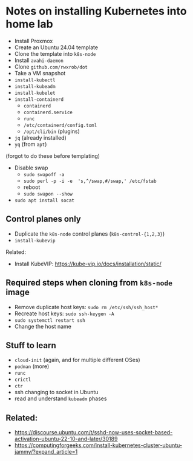 # Notes on installing Kubernetes into home lab

* Install Proxmox
* Create an Ubuntu 24.04 template
* Clone the template into `k8s-node`
* Install `avahi-daemon`
* Clone `github.com/rwxrob/dot`
* Take a VM snapshot
* `install-kubectl`
* `install-kubeadm`
* `install-kubelet`
* `install-containerd`
    * `containerd`
    * `containerd.service`
    * `runc`
    * `/etc/containerd/config.toml`
    * `/opt/cli/bin` (plugins)
* `jq` (already installed)
* `yq` (from `apt`)

(forgot to do these before templating)

* Disable swap
    * `sudo swapoff -a`
    * `sudo perl -p -i -e  's,^/swap,#/swap,' /etc/fstab`
    * reboot
    * `sudo swapon --show`
* `sudo apt install socat`

## Control planes only

* Duplicate the `k8s-node` control planes (`k8s-control-{1,2,3}`)
* `install-kubevip`

Related:

* Install KubeVIP: <https://kube-vip.io/docs/installation/static/>

## Required steps when cloning from `k8s-node` image

* Remove duplicate host keys: `sudo rm /etc/ssh/ssh_host*`
* Recreate host keys: `sudo ssh-keygen -A`
* `sudo systemctl restart ssh`
* Change the host name

## Stuff to learn

* `cloud-init` (again, and for multiple different OSes)
* `podman` (more)
* `runc`
* `crictl`
* `ctr`
* ssh changing to socket in Ubuntu
* read and understand `kubeadm` phases

## Related:

* <https://discourse.ubuntu.com/t/sshd-now-uses-socket-based-activation-ubuntu-22-10-and-later/30189>
* <https://computingforgeeks.com/install-kubernetes-cluster-ubuntu-jammy/?expand_article=1>

